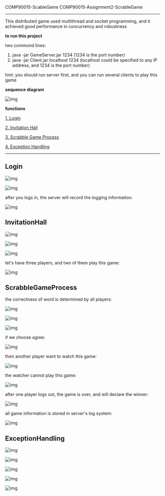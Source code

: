 COMP90015-ScableGame
COMP90015-Assignment2-ScrableGame

***

This distributed game used multithread and socket programming, and it achieved good performance in concurrency and robustness

**to run this project**

two commond lines:
1. java -jar GameServer.jar 1234 (1234 is the port number)
2. java -jar Client.jar localhost 1234 (localhost could be specified to any IP address, and 1234 is the port number)

hint: you should run server first, and you can run several clients to play this game

**sequence diagram**

![img](https://github.com/GuannanDunkLi/COMP90015-ScrableGame/blob/master/images/overview.png)

**functions**

[1. Login](#Login)

[2. Invitation Hall](#InvitationHall)

[3. Scrabble Game Process](#ScrabbleGameProcess)

[4. Exception Handling](#ExceptionHandling)

***

## Login

![img](https://github.com/GuannanDunkLi/COMP90015-ScrableGame/blob/master/images/login1.png)

![img](https://github.com/GuannanDunkLi/COMP90015-ScrableGame/blob/master/images/login2.png)

after you logs in, the server will record the logging information:

![img](https://github.com/GuannanDunkLi/COMP90015-ScrableGame/blob/master/images/1.png)

## InvitationHall

![img](https://github.com/GuannanDunkLi/COMP90015-ScrableGame/blob/master/images/inv1.png)

![img](https://github.com/GuannanDunkLi/COMP90015-ScrableGame/blob/master/images/inv2.png)

![img](https://github.com/GuannanDunkLi/COMP90015-ScrableGame/blob/master/images/inv3.png)

let's have three players, and two of them play this game:

![img](https://github.com/GuannanDunkLi/COMP90015-ScrableGame/blob/master/images/2.png)

## ScrabbleGameProcess

the correctness of word is determined by all players:

![img](https://github.com/GuannanDunkLi/COMP90015-ScrableGame/blob/master/images/4.png)

![img](https://github.com/GuannanDunkLi/COMP90015-ScrableGame/blob/master/images/5.png)

![img](https://github.com/GuannanDunkLi/COMP90015-ScrableGame/blob/master/images/6.png)

if we choose agree:

![img](https://github.com/GuannanDunkLi/COMP90015-ScrableGame/blob/master/images/7.png)

then another player want to watch this game:

![img](https://github.com/GuannanDunkLi/COMP90015-ScrableGame/blob/master/images/8.png)

the watcher cannot play this game:

![img](https://github.com/GuannanDunkLi/COMP90015-ScrableGame/blob/master/images/9.png)

after one player logs out, the game is over, and will declare the winner:

![img](https://github.com/GuannanDunkLi/COMP90015-ScrableGame/blob/master/images/10.png)

all game information is stored in server's log system:

![img](https://github.com/GuannanDunkLi/COMP90015-ScrableGame/blob/master/images/11.png)

## ExceptionHandling

![img](https://github.com/GuannanDunkLi/COMP90015-ScrableGame/blob/master/images/exc1.png)

![img](https://github.com/GuannanDunkLi/COMP90015-ScrableGame/blob/master/images/ex2.png)

![img](https://github.com/GuannanDunkLi/COMP90015-ScrableGame/blob/master/images/exc3.png)

![img](https://github.com/GuannanDunkLi/COMP90015-ScrableGame/blob/master/images/exc4.png)

![img](https://github.com/GuannanDunkLi/COMP90015-ScrableGame/blob/master/images/exc5.png)

